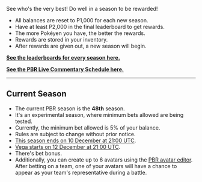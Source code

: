 See who's the very best! Do well in a season to be rewarded!

* All balances are reset to P1,000 for each new season.
* Have at least P2,000 in the final leaderboard to get rewards.
* The more Pokéyen you have, the better the rewards.
* Rewards are stored in your inventory.
* After rewards are given out, a new season will begin.

[**See the leaderboards for every season here.**](https://twitchplayspokemon.tv/leaderboard)

[**See the PBR Live Commentary Schedule here.**](https://calendar.google.com/calendar/r?cid=Z2prZzl1bHE4anFjaG5hZmJpNTR1bnVxa3NAZ3JvdXAuY2FsZW5kYXIuZ29vZ2xlLmNvbQ)
*****
## Current Season

* The current PBR season is the **48th** season.
* It's an experimental season, where minimum bets allowed are being tested.
* Currently, the minimum bet allowed is 5% of your balance.
* Rules are subject to change without prior notice.
* [This season ends on 10 December at 21:00 UTC](https://www.timeanddate.com/countdown/generic?iso=20201210T21&p0=1440&msg=Season+Ends&font=cursive&csz=1).
* [Vega starts on 12 December at 21:00 UTC](https://www.timeanddate.com/countdown/generic?iso=20201212T21&p0=1440&msg=Vega&font=cursive&csz=1).
* There's bet bonus.
* Additionally, you can create up to 6 avatars using the [PBR avatar editor](https://twitchplayspokemon.tv/avatars). After betting on a team, one of your avatars will have a chance to appear as your team's representative during a battle.